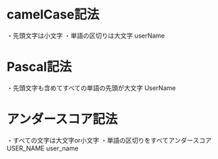 # camelCase記法
・先頭文字は小文字
・単語の区切りは大文字
userName

# Pascal記法
・先頭文字も含めてすべての単語の先頭が大文字
UserName

# アンダースコア記法
・すべての文字は大文字or小文字
・単語の区切りをすべてアンダースコア
USER_NAME user_name

